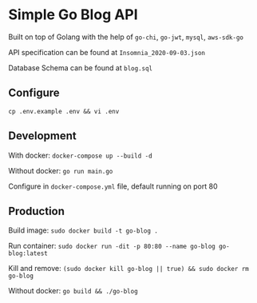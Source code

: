 # Simple Go Blog API

Built on top of Golang with the help of `go-chi`, `go-jwt`, `mysql`, `aws-sdk-go`

API specification can be found at `Insomnia_2020-09-03.json`

Database Schema can be found at `blog.sql`

## Configure
`cp .env.example .env && vi .env`

## Development
With docker: `docker-compose up --build -d`

Without docker: `go run main.go`

Configure in `docker-compose.yml` file, default running on port 80

## Production
Build image: `sudo docker build -t go-blog .`

Run container: `sudo docker run -dit -p 80:80 --name go-blog go-blog:latest`

Kill and remove: `(sudo docker kill go-blog || true) && sudo docker rm go-blog`

Without docker: `go build && ./go-blog`